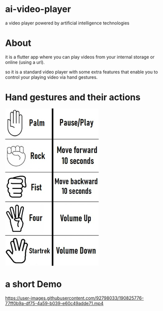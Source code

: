 # ai-video-player
a video player powered by artificial intelligence technologies

# About
it is a flutter app where you can play videos from your internal storage or online (using a url).

so it is a standard video player with some extra features that enable you to control your playing video via hand gestures.

# Hand gestures and their actions
![alt text](https://github.com/OdayTayeb/ai-video-player/blob/master/Demo/hands.jpg?raw=true)

# a short Demo
https://user-images.githubusercontent.com/92798033/190825776-77ff0b9a-df75-4a59-b039-e60c49adde71.mp4

